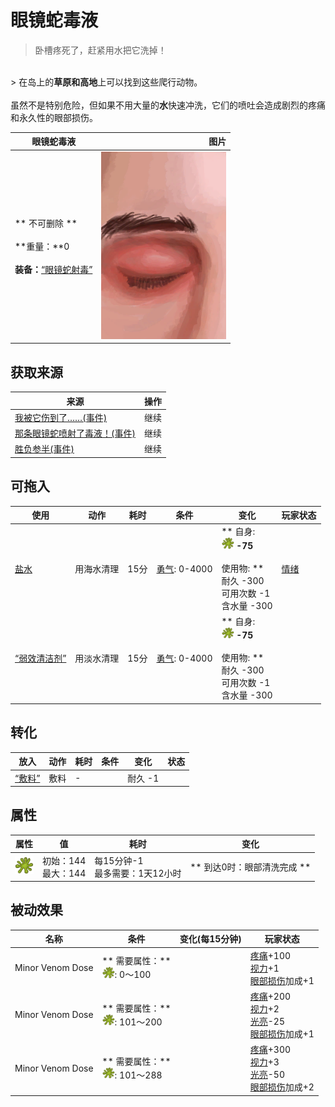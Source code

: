 # 眼镜蛇毒液  
> 卧槽疼死了，赶紧用水把它洗掉！  
<br>  
> 在岛上的<b>草原和高地</b>上可以找到这些爬行动物。<br><br>虽然不是特别危险，但如果不用大量的<b>水</b>快速冲洗，它们的喷吐会造成剧烈的疼痛和永久性的眼部损伤。  
  
  眼镜蛇毒液  |   图片   
 ----  |  ----:   
 ** 不可删除 **<br><br>**重量：**0<br><br>**装备：**[“眼镜蛇射毒”](eTag_WCobraSpit.md)  |  <img decoding="async" src="Sprite/Eyes.png" href="a.md" style="max-width:300px;max-height:300px;">   
  
## 获取来源  
来源  |  操作  
----  |  ----  
[我被它伤到了……(事件)](Event_CobraFightBadFailure.md)  |  继续  
[那条眼镜蛇喷射了毒液！(事件)](Event_CobraFightFailedRetreat.md)  |  继续  
[胜负参半(事件)](Event_CobraFightMixedSuccess.md)  |  继续  
## 可拖入  
使用  |  动作  |  耗时  |  条件  |  变化  |  玩家状态  
----  |  ----  |  ----  |  ----  |  ----  |  ----  
[盐水](LQ_WaterSalt.md)  |  用海水清理<br>  |  15分  |  [勇气](Courage.md): 0-4000  |  ** 自身: **<br><img decoding="async" src="Sprite/CobraSpat.png" href="a.md" style="max-width:20px;max-height:20px;">  -75<br><br>** 使用物: **<br>耐久  -300<br>可用次数  -1<br>含水量  -300  |  [情绪](Morale.md)  
[“弱效清洁剂”](tag_CleanerWeak.md)  |  用淡水清理<br>  |  15分  |  [勇气](Courage.md): 0-4000  |  ** 自身: **<br><img decoding="async" src="Sprite/CobraSpat.png" href="a.md" style="max-width:20px;max-height:20px;">  -75<br><br>** 使用物: **<br>耐久  -300<br>可用次数  -1<br>含水量  -300  |    
## 转化  
放入  |  动作  |  耗时  |  条件  |  变化  |  状态  
----  |  ----  |  ----  |  ----  |  ----  |  ----  
[“敷料”](tag_Dressing.md)  |  敷料  |  -  |    |  耐久  -1  |    
## 属性   
属性  |  值  |  耗时  |  变化  
----  |  ----  |  ----  |  ----  
<img decoding="async" src="Sprite/CobraSpat.png" href="a.md" style="max-width:30px;max-height:30px;">  |  初始：144<br>最大：144  |  每15分钟-1<br>最多需要：1天12小时  |  ** 到达0时：眼部清洗完成 **<br>  
## 被动效果  
名称  |  条件  |  变化(每15分钟)  |  玩家状态  
----  |  ----  |  ----  |  ----  
Minor Venom Dose  |  ** 需要属性：**<br><img decoding="async" src="Sprite/CobraSpat.png" href="a.md" style="max-width:20px;max-height:20px;">: 0～100  |    |  [疼痛](Pain.md)+100<br>[视力](Myopia.md)+1<br>[眼部损伤](EyeDamage.md)加成+1  
Minor Venom Dose  |  ** 需要属性：**<br><img decoding="async" src="Sprite/CobraSpat.png" href="a.md" style="max-width:20px;max-height:20px;">: 101～200  |    |  [疼痛](Pain.md)+200<br>[视力](Myopia.md)+2<br>[光亮](Light.md)-25<br>[眼部损伤](EyeDamage.md)加成+1  
Minor Venom Dose  |  ** 需要属性：**<br><img decoding="async" src="Sprite/CobraSpat.png" href="a.md" style="max-width:20px;max-height:20px;">: 101～288  |    |  [疼痛](Pain.md)+300<br>[视力](Myopia.md)+3<br>[光亮](Light.md)-50<br>[眼部损伤](EyeDamage.md)加成+2  


<script>document.title="眼镜蛇毒液 - 卡牌生存百科 Card Survival Wiki";</script>